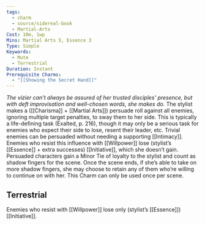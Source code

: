 ```yaml
---
tags:
  - charm
  - source/sidereal-book
  - Martial-Arts
Cost: 10m, 1wp
Mins: Martial Arts 5, Essence 3
Type: Simple
Keywords:
  - Mute
  - Terrestrial
Duration: Instant
Prerequisite Charms:
  - "[[Showing the Secret Hand]]"
---
```

*The vizier can’t always be assured of her trusted disciples’ presence, but with deft improvisation and well-chosen words, she makes do.*
The stylist makes a ([[Charisma]] + [[Martial Arts]]) persuade roll against all enemies, ignoring multiple target penalties, to sway them to her side. This is typically a life-defining task (Exalted, p. 216), though it may only be a serious task for enemies who expect their side to lose, resent their leader, etc. Trivial enemies can be persuaded without needing a supporting [[Intimacy]]. Enemies who resist this influence with [[Willpower]] lose (stylist’s [[Essence]] + extra successes) [[Initiative]], which she doesn’t gain.
Persuaded characters gain a Minor Tie of loyalty to the stylist and count as shadow fingers for the scene. Once the scene ends, if she’s able to take on more shadow fingers, she may choose to retain any of them who’re willing to continue on with her. This Charm can only be used once per scene. 
## Terrestrial
Enemies who resist with [[Willpower]] lose only (stylist’s [[Essence]]) [[Initiative]].